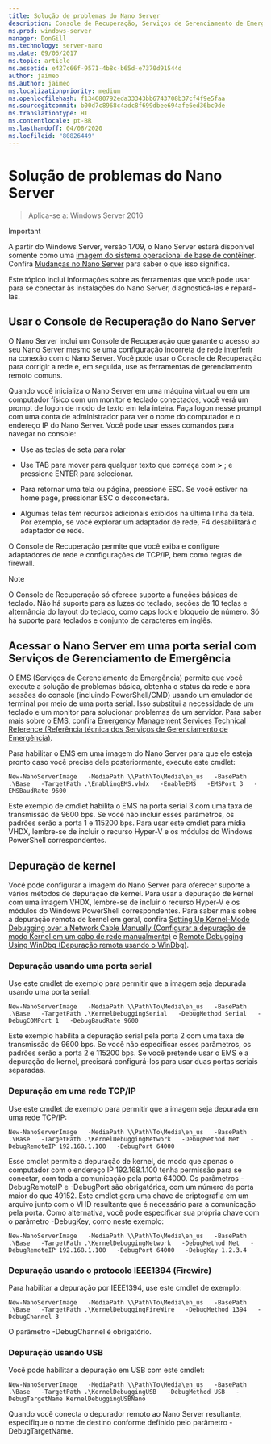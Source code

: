 ```yaml
---
title: Solução de problemas do Nano Server
description: Console de Recuperação, Serviços de Gerenciamento de Emergência, depuração de kernel
ms.prod: windows-server
manager: DonGill
ms.technology: server-nano
ms.date: 09/06/2017
ms.topic: article
ms.assetid: e427c66f-9571-4b8c-b65d-e7370d91544d
author: jaimeo
ms.author: jaimeo
ms.localizationpriority: medium
ms.openlocfilehash: f134680792eda33343bb6743708b37cf4f9e5faa
ms.sourcegitcommit: b00d7c8968c4adc8f699dbee694afe6ed36bc9de
ms.translationtype: HT
ms.contentlocale: pt-BR
ms.lasthandoff: 04/08/2020
ms.locfileid: "80826449"
---
```

# <a name="troubleshooting-nano-server"></a>Solução de problemas do Nano Server

>Aplica-se a: Windows Server 2016

> [!IMPORTANT]
> A partir do Windows Server, versão 1709, o Nano Server estará disponível somente como uma [imagem do sistema operacional de base de contêiner](/virtualization/windowscontainers/quick-start/using-insider-container-images#install-base-container-image). Confira [Mudanças no Nano Server](nano-in-semi-annual-channel.md) para saber o que isso significa. 

Este tópico inclui informações sobre as ferramentas que você pode usar para se conectar às instalações do Nano Server, diagnosticá-las e repará-las.  
  
## <a name="using-the-nano-server-recovery-console"></a>Usar o Console de Recuperação do Nano Server 
 
O Nano Server inclui um Console de Recuperação que garante o acesso ao seu Nano Server mesmo se uma configuração incorreta de rede interferir na conexão com o Nano Server. Você pode usar o Console de Recuperação para corrigir a rede e, em seguida, use as ferramentas de gerenciamento remoto comuns.  
  
Quando você inicializa o Nano Server em uma máquina virtual ou em um computador físico com um monitor e teclado conectados, você verá um prompt de logon de modo de texto em tela inteira. Faça logon nesse prompt com uma conta de administrador para ver o nome do computador e o endereço IP do Nano Server. Você pode usar esses comandos para navegar no console:  
  
-   Use as teclas de seta para rolar  
  
-   Use TAB para mover para qualquer texto que começa com **>** ; e pressione ENTER para selecionar.  
  
-   Para retornar uma tela ou página, pressione ESC. Se você estiver na home page, pressionar ESC o desconectará.  
  
-   Algumas telas têm recursos adicionais exibidos na última linha da tela. Por exemplo, se você explorar um adaptador de rede, F4 desabilitará o adaptador de rede.  
  
O Console de Recuperação permite que você exiba e configure adaptadores de rede e configurações de TCP/IP, bem como regras de firewall.
> [!NOTE]
> O Console de Recuperação só oferece suporte a funções básicas de teclado. Não há suporte para as luzes do teclado, seções de 10 teclas e alternância do layout do teclado, como caps lock e bloqueio de número. Só há suporte para teclados e conjunto de caracteres em inglês.

## <a name="accessing-nano-server-over-a-serial-port-with-emergency-management-services"></a>Acessar o Nano Server em uma porta serial com Serviços de Gerenciamento de Emergência  
O EMS (Serviços de Gerenciamento de Emergência) permite que você execute a solução de problemas básica, obtenha o status da rede e abra sessões do console (incluindo PowerShell/CMD) usando um emulador de terminal por meio de uma porta serial. Isso substitui a necessidade de um teclado e um monitor para solucionar problemas de um servidor. Para saber mais sobre o EMS, confira [Emergency Management Services Technical Reference (Referência técnica dos Serviços de Gerenciamento de Emergência)](https://technet.microsoft.com/library/cc784411(v=ws.10).aspx).

Para habilitar o EMS em uma imagem do Nano Server para que ele esteja pronto caso você precise dele posteriormente, execute este cmdlet:  
  
`New-NanoServerImage   -MediaPath \\Path\To\Media\en_us   -BasePath .\Base   -TargetPath .\EnablingEMS.vhdx   -EnableEMS   -EMSPort 3   -EMSBaudRate 9600`  
  
Este exemplo de cmdlet habilita o EMS na porta serial 3 com uma taxa de transmissão de 9600 bps. Se você não incluir esses parâmetros, os padrões serão a porta 1 e 115200 bps. Para usar este cmdlet para mídia VHDX, lembre-se de incluir o recurso Hyper-V e os módulos do Windows PowerShell correspondentes.

## <a name="kernel-debugging"></a>Depuração de kernel  
Você pode configurar a imagem do Nano Server para oferecer suporte a vários métodos de depuração de kernel. Para usar a depuração de kernel com uma imagem VHDX, lembre-se de incluir o recurso Hyper-V e os módulos do Windows PowerShell correspondentes. Para saber mais sobre a depuração remota de kernel em geral, confira [Setting Up Kernel-Mode Debugging over a Network Cable Manually (Configurar a depuração de modo Kernel em um cabo de rede manualmente)](https://msdn.microsoft.com/library/windows/hardware/hh439346%28v=vs.85%29.aspx) e [Remote Debugging Using WinDbg (Depuração remota usando o WinDbg)](https://msdn.microsoft.com/library/windows/hardware/hh451173%28v=vs.85%29.aspx).  
  
### <a name="debugging-using-a-serial-port"></a>Depuração usando uma porta serial  
Use este cmdlet de exemplo para permitir que a imagem seja depurada usando uma porta serial:  
  
`New-NanoServerImage   -MediaPath \\Path\To\Media\en_us   -BasePath .\Base   -TargetPath .\KernelDebuggingSerial   -DebugMethod Serial   -DebugCOMPort 1   -DebugBaudRate 9600`  
  
Este exemplo habilita a depuração serial pela porta 2 com uma taxa de transmissão de 9600 bps. Se você não especificar esses parâmetros, os padrões serão a porta 2 e 115200 bps. Se você pretende usar o EMS e a depuração de kernel, precisará configurá-los para usar duas portas seriais separadas.  
  
### <a name="debugging-over-a-tcpip-network"></a>Depuração em uma rede TCP/IP  
Use este cmdlet de exemplo para permitir que a imagem seja depurada em uma rede TCP/IP:  
  
`New-NanoServerImage   -MediaPath \\Path\To\Media\en_us   -BasePath .\Base   -TargetPath .\KernelDebuggingNetwork   -DebugMethod Net   -DebugRemoteIP 192.168.1.100   -DebugPort 64000`  
  
Esse cmdlet permite a depuração de kernel, de modo que apenas o computador com o endereço IP 192.168.1.100 tenha permissão para se conectar, com toda a comunicação pela porta 64000. Os parâmetros -DebugRemoteIP e -DebugPort são obrigatórios, com um número de porta maior do que 49152. Este cmdlet gera uma chave de criptografia em um arquivo junto com o VHD resultante que é necessário para a comunicação pela porta. Como alternativa, você pode especificar sua própria chave com o parâmetro -DebugKey, como neste exemplo:  
  
`New-NanoServerImage   -MediaPath \\Path\To\Media\en_us   -BasePath .\Base   -TargetPath .\KernelDebuggingNetwork   -DebugMethod Net   -DebugRemoteIP 192.168.1.100   -DebugPort 64000   -DebugKey 1.2.3.4`  
  
### <a name="debugging-using-the-ieee1394-protocol-firewire"></a>Depuração usando o protocolo IEEE1394 (Firewire)  
Para habilitar a depuração por IEEE1394, use este cmdlet de exemplo:  
  
`New-NanoServerImage   -MediaPath \\Path\To\Media\en_us   -BasePath .\Base   -TargetPath .\KernelDebuggingFireWire   -DebugMethod 1394   -DebugChannel 3`  
  
O parâmetro -DebugChannel é obrigatório.  
  
### <a name="debugging-using-usb"></a>Depuração usando USB  
Você pode habilitar a depuração em USB com este cmdlet:  
  
`New-NanoServerImage   -MediaPath \\Path\To\Media\en_us   -BasePath .\Base   -TargetPath .\KernelDebuggingUSB   -DebugMethod USB   -DebugTargetName KernelDebuggingUSBNano`  
  
Quando você conecta o depurador remoto ao Nano Server resultante, especifique o nome de destino conforme definido pelo parâmetro -DebugTargetName.    
